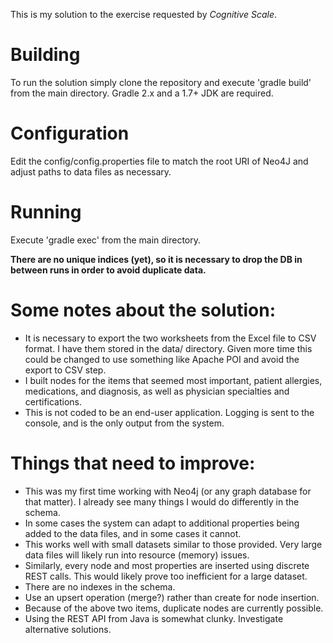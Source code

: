 This is my solution to the exercise requested by *Cognitive Scale*.

Building
====
To run the solution simply clone the repository and execute 'gradle build' from the main directory. Gradle 2.x and a 1.7+ JDK are required.

Configuration
====
Edit the config/config.properties file to match the root URI of Neo4J and adjust paths to data files as necessary.

Running
====
Execute 'gradle exec' from the main directory.

**There are no unique indices (yet), so it is necessary to drop the DB in between runs in order to avoid duplicate data.**

Some notes about the solution:
====
- It is necessary to export the two worksheets from the Excel file to CSV format. I have them stored in the data/ directory. Given more time this could be changed to use something like Apache POI and avoid the export to CSV step.
- I built nodes for the items that seemed most important, patient allergies, medications, and diagnosis, as well as physician specialties and certifications.
- This is not coded to be an end-user application. Logging is sent to the console, and is the only output from the system.

Things that need to improve:
====
- This was my first time working with Neo4j (or any graph database for that matter). I already see many things I would do differently in the schema.
- In some cases the system can adapt to additional properties being added to the data files, and in some cases it cannot.
- This works well with small datasets similar to those provided. Very large data files will likely run into resource (memory) issues.
- Similarly, every node and most properties are inserted using discrete REST calls. This would likely prove too inefficient for a large dataset.
- There are no indexes in the schema.
- Use an upsert operation (merge?) rather than create for node insertion.
- Because of the above two items, duplicate nodes are currently possible.
- Using the REST API from Java is somewhat clunky. Investigate alternative solutions.
